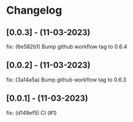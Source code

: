 # Changelog

## [0.0.3] - (11-03-2023)
fix: (6e582b1) Bump github workflow tag to 0.6.4

## [0.0.2] - (11-03-2023)
fix: (3a14a5a) Bump github workflow tag to 0.6.3

## [0.0.1] - (11-03-2023)
fix: (d148ef5) CI (#1)
